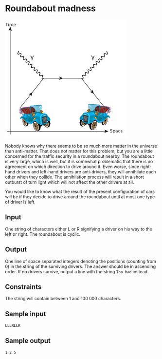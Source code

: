 # Roundabout madness
![](../images/rabout.png)

Nobody knows why there seems to be so much more matter in the universe than
anti-matter.  That does not matter for this problem, but you are a little
concerned for the traffic security in a roundabout nearby.  The roundabout is
very large, which is well, but it is somewhat problematic that there is no
agreement on which direction to drive around it.  Even worse, since right-hand
drivers and left-hand drivers are anti-drivers, they will annihilate each other
when they collide.  The annihilation process will result in a short outburst of
turn light which will not affect the other drivers at all.

You would like to know what the result of the present configuration of cars
will be if they decide to drive around the roundabout until at most one type of
driver is left.

## Input
One string of characters either L or R signifying a driver on his way to the
left or right. The roundabout is cyclic.

## Output
One line of space separated integers denoting the positions (counting from 0)
in the string of the surviving drivers.  The answer should be in ascending
order. If no drivers survive, output a line with the string `Too bad` instead.

## Constraints
The string will contain between 1 and 100 000 characters.

## Sample input
```
LLLRLLR
```

## Sample output
```
1 2 5
```
